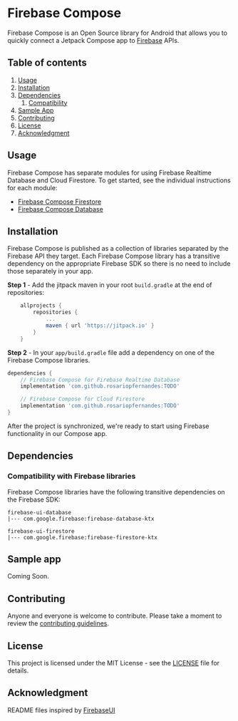 # Firebase Compose

Firebase Compose is an Open Source library for Android that allows you to
quickly connect a Jetpack Compose app to [Firebase](https://firebase.google.com) APIs.

## Table of contents

1. [Usage](#usage)
1. [Installation](#installation)
1. [Dependencies](#dependencies)
   1. [Compatibility](#compatibility-with-firebase-libraries)
1. [Sample App](#sample-app)
1. [Contributing](#contributing)
1. [License](#license)
1. [Acknowledgment](#acknowledgment)

## Usage

Firebase Compose has separate modules for using Firebase Realtime Database and Cloud Firestore.
 To get started, see the individual instructions for each module:

* [Firebase Compose Firestore](firestore/README.md)
* [Firebase Compose Database](database/README.md)

## Installation

Firebase Compose is published as a collection of libraries separated by the
Firebase API they target. Each Firebase Compose library has a transitive
dependency on the appropriate Firebase SDK so there is no need to include
those separately in your app.

**Step 1** - Add the jitpack maven in your root `build.gradle` at the end of repositories:
```gradle
    allprojects {
        repositories {
            ...
            maven { url 'https://jitpack.io' }
        }
    }
```

**Step 2** - In your `app/build.gradle` file add a dependency on one of the Firebase Compose
libraries.

```groovy
dependencies {
    // Firebase Compose for Firebase Realtime Database
    implementation 'com.github.rosariopfernandes:TODO'

    // Firebase Compose for Cloud Firestore
    implementation 'com.github.rosariopfernandes:TODO'
}
```

After the project is synchronized, we're ready to start using Firebase functionality in our Compose app.

## Dependencies

### Compatibility with Firebase libraries

Firebase Compose libraries have the following transitive dependencies on the Firebase SDK:
```
firebase-ui-database
|--- com.google.firebase:firebase-database-ktx

firebase-ui-firestore
|--- com.google.firebase:firebase-firestore-ktx
```

## Sample app

Coming Soon.

## Contributing

Anyone and everyone is welcome to contribute. Please take a moment to
review the [contributing guidelines](CONTRIBUTING.md).

## License

This project is licensed under the MIT License - see the [LICENSE](LICENSE) file for details.

## Acknowledgment
README files inspired by [FirebaseUI](https://github.com/firebase/FirebaseUI-Android/)
